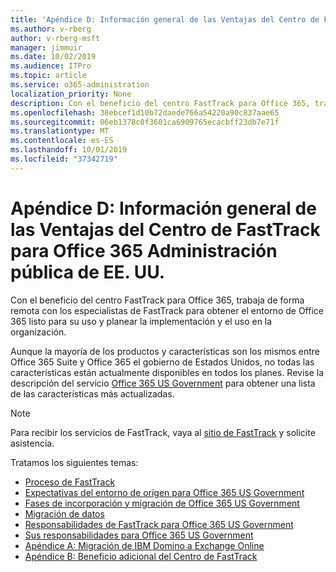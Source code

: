 ```yaml
---
title: 'Apéndice D: Información general de las Ventajas del Centro de FastTrack para Office 365 Administración pública de EE. UU.'
ms.author: v-rberg
author: v-rberg-msft
manager: jimmuir
ms.date: 10/02/2019
ms.audience: ITPro
ms.topic: article
ms.service: o365-administration
localization_priority: None
description: Con el beneficio del centro FastTrack para Office 365, trabaja de forma remota con los especialistas de FastTrack para obtener el entorno de Office 365 listo para su uso y planear la implementación y el uso en la organización.
ms.openlocfilehash: 38ebcef1d10b72daede766a54220a90c837aae65
ms.sourcegitcommit: 06eb1378c0f3601ca6909765ecacbff23db7e71f
ms.translationtype: MT
ms.contentlocale: es-ES
ms.lasthandoff: 10/01/2019
ms.locfileid: "37342719"
---
```

# <a name="appendix-d---fasttrack-center-benefit-overview-for-office-365-us-government"></a>Apéndice D: Información general de las Ventajas del Centro de FastTrack para Office 365 Administración pública de EE. UU.

Con el beneficio del centro FastTrack para Office 365, trabaja de forma remota con los especialistas de FastTrack para obtener el entorno de Office 365 listo para su uso y planear la implementación y el uso en la organización. 
  
Aunque la mayoría de los productos y características son los mismos entre Office 365 Suite y Office 365 el gobierno de Estados Unidos, no todas las características están actualmente disponibles en todos los planes. Revise la descripción del servicio [Office 365 US Government](https://aka.ms/aboutgovcloud) para obtener una lista de las características más actualizadas.

> [!NOTE]
> Para recibir los servicios de FastTrack, vaya al [sitio de FastTrack](https://go.microsoft.com/fwlink/?linkid=780698) y solicite asistencia.  

Tratamos los siguientes temas:
- [Proceso de FastTrack](O365-fasttrack-process.md) 
- [Expectativas del entorno de origen para Office 365 US Government](US-Gov-appendix-source-environment-expectations.md)   
- [Fases de incorporación y migración de Office 365 US Government](US-Gov-appendix-onboarding-and-migration.md)
- [Migración de datos](O365-data-migration.md)    
- [Responsabilidades de FastTrack para Office 365 US Government](US-Gov-appendix-fasttrack-responsibilities.md)   
- [Sus responsabilidades para Office 365 US Government](US-Gov-appendix-your-responsibilities.md) 
- [Apéndice A: Migración de IBM Domino a Exchange Online](O365-from-ibm-domino-to-exchange-online.md)   
- [Apéndice B: Beneficio adicional del Centro de FastTrack](O365-fasttrack-additional-benefits.md)


